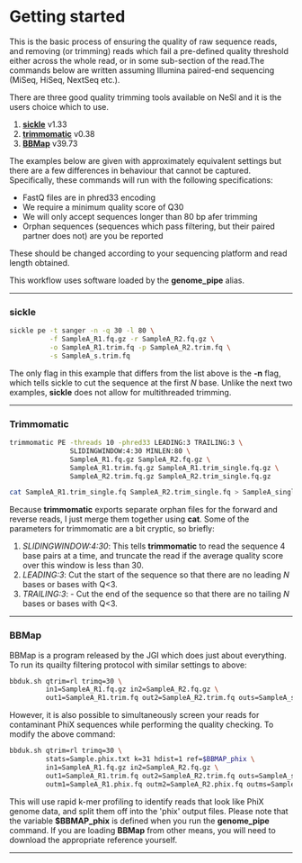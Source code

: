 # Getting started

This is the basic process of ensuring the quality of raw sequence reads, and removing (or trimming) reads which fail a pre-defined quality threshold either across the whole read, or in some sub-section of the read.The commands below are written assuming Illumina paired-end sequencing (MiSeq, HiSeq, NextSeq etc.).

There are three good quality trimming tools available on NeSI and it is the users choice which to use.

1. [**sickle**](https://github.com/najoshi/sickle) v1.33
1. [**trimmomatic**](http://www.usadellab.org/cms/index.php?page=trimmomatic) v0.38
1. [**BBMap**](https://jgi.doe.gov/data-and-tools/bbtools/bb-tools-user-guide/bbmap-guide/) v39.73

The examples below are given with approximately equivalent settings but there are a few differences in behaviour that cannot be captured. Specifically, these commands will run with the following specifications:

* FastQ files are in phred33 encoding
* We require a minimum quality score of Q30
* We will only accept sequences longer than 80 bp afer trimming
* Orphan sequences (sequences which pass filtering, but their paired partner does not) are you be reported

These should be changed according to your sequencing platform and read length obtained.

This workflow uses software loaded by the **genome_pipe** alias. 

----

### sickle

```bash
sickle pe -t sanger -n -q 30 -l 80 \
          -f SampleA_R1.fq.gz -r SampleA_R2.fq.gz \
          -o SampleA_R1.trim.fq -p SampleA_R2.trim.fq \
          -s SampleA_s.trim.fq
```

The only flag in this example that differs from the list above is the **-n** flag, which tells sickle to cut the sequence at the first *N* base. Unlike the next two examples, **sickle** does not allow for multithreaded trimming.

----

### Trimmomatic

```bash
trimmomatic PE -threads 10 -phred33 LEADING:3 TRAILING:3 \
               SLIDINGWINDOW:4:30 MINLEN:80 \
               SampleA_R1.fq.gz SampleA_R2.fq.gz \
               SampleA_R1.trim.fq.gz SampleA_R1.trim_single.fq.gz \
               SampleA_R2.trim.fq.gz SampleA_R2.trim_single.fq.gz

cat SampleA_R1.trim_single.fq SampleA_R2.trim_single.fq > SampleA_single.trim.fq
```

Because **trimmomatic** exports separate orphan files for the forward and reverse reads, I just merge them together using **cat**. Some of the parameters for trimmomatic are a bit cryptic, so briefly:

1. *SLIDINGWINDOW:4:30*: This tells **trimmomatic** to read the sequence 4 base pairs at a time, and truncate the read if the average quality score over this window is less
than 30.
1. *LEADING:3*: Cut the start of the sequence so that there are no leading *N* bases or bases with Q<3.
1. *TRAILING:3*: - Cut the end of the sequence so that there are no tailing *N* bases or bases with Q<3.

----

### BBMap

BBMap is a program released by the JGI which does just about everything. To run its quailty filtering protocol with similar settings to above:

```bash
bbduk.sh qtrim=rl trimq=30 \
         in1=SampleA_R1.fq.gz in2=SampleA_R2.fq.gz \
         out1=SampleA_R1.trim.fq out2=SampleA_R2.trim.fq outs=SampleA_single.trim.fq.gz
```

However, it is also possible to simultaneously screen your reads for contaminant PhiX sequences while performing the quality checking. To modify the above command:

```bash
bbduk.sh qtrim=rl trimq=30 \
         stats=Sample.phix.txt k=31 hdist=1 ref=$BBMAP_phix \
         in1=SampleA_R1.fq.gz in2=SampleA_R2.fq.gz \
         out1=SampleA_R1.trim.fq out2=SampleA_R2.trim.fq outs=SampleA_s.trim.fq.gz \
         outm1=SampleA_R1.phix.fq outm2=SampleA_R2.phix.fq outms=SampleA_s.phix.fq.gz
```

This will use rapid k-mer profiling to identify reads that look like PhiX genome data, and split them off into the 'phix' output files. Please note that the variable **$BBMAP_phix** is defined when you run the **genome_pipe** command. If you are loading **BBMap** from other means, you will need to download the appropriate reference yourself.

----